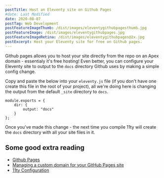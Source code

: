 ```yaml
---
postTitle: Host an Eleventy site on Github Pages
#date: Last Modified
date: 2020-08-07
postTag: Web Development
postFeatureImageThumb: /dist/images/eleventygithubpagesthumb.jpg
postFeatureImage: /dist/images/eleventygithubpages.jpg
postFeatureImageRetina: /dist/images/eleventygithubpages@2x.jpg
postExcerpt: Host your Eleventy site for free on Github pages.
---
```


Github pages allows you to host your site directly from the repo on an Apex domain - essentialy it's free hosting! Even better, you can configure your Eleventy site to output to the `docs` directory Github uses by making a simple config change.

Copy and paste the below into your `eleventy.js` file (if you don't have one create this file in the root of your project), all we're doing here is changing the output from the default `_site` directory to `docs`.

```
module.exports = {
    dir: {
        output: "docs"
    }
};
```

Once you've made this change - the next time you compile 11ty will create the `docs` directory with all your site files in it.

## Some good extra reading

- [Github Pages](/blog/github-pages/)
- [Managing a custom domain for your GitHub Pages site](https://docs.github.com/en/github/working-with-github-pages/managing-a-custom-domain-for-your-github-pages-site)
- [11ty Configuration](https://www.11ty.dev/docs/config/)

